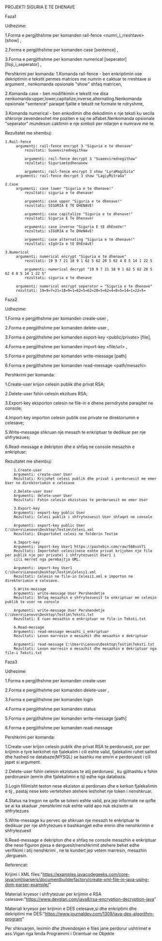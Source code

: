 PROJEKTI SIGURIA E TE DHENAVE 

Faza1

Udhezime:

1.Forma e pergjithshme per komanden rail-fence 
<rail-fence> <nenkomanda> <numri_i_rreshtave> [show] <teksti> ,
	
2.Forma e pergjithshme per komanden case
<case> <nenkomanda> [sentence] <teksti>,
	
3.Forma e pergjithshme per komanden numerical 
<numerical> <nenkomanda> [seperator] [lloji_i_seperator] <teksti>,

Pershkrimi per komanda:
1.Komanda rail-fence - ben enkriptimin ose dekriptimin e tekstit permes matrices me numrin e caktuar te rreshtave si argument , nenkomanda opsionale "show" shfaq matricen,
	
2.Komanda case - ben modifikimin e tekstit me disa 							nenkomanda:upper,lower,capitalize,inverse,alternating.Nenkomanda opsionale "sentence" paraqet fjalite e tekstit ne formate te ndryshme,

3.Komanda numerical - ben enkodimin dhe dekodimin e nje teksti ku secila shkronje zevendesohet me poziten e saj ne alfabet.Nenkomanda opsionale "seperator" mundeson caktimin e nje simboli per ndarjen e numrave me te.


Rezultatet me shembuj:

	1.Rail-fence
	     argumenti: rail-fence encrypt 3 "Siguria e te dhenave"
             rezultati: Suaeevirednegithaw

             argumenti: rail-fence decrypt 3 "Suaeevirednegithaw"
             rezultati: Siguriaetedhenavew
		
             argumenti: rail-fence encrypt 3 show "LyraMagiGita"
	     argumenti: rail-fence decrypt 3 show "LagiyMitraGa"
	
	2.Case
	     argumenti: case lower "Siguria e te dhenave!"
             rezultati: siguria e te dhenave!

             argumenti: case upper "Siguria e te dhenave!"
             rezultati: SIGURIA E TE DHENAVE!
 
             argumenti: case capitalize "Siguria e te dhenave!"
             rezultati: Siguria E Te Dhenave! 

             argumenti: case inverse "Siguria E tE dhEnaVe!"
             rezultati: sIGURIA e Te DHeNAvE!
 
             argumenti: case alternating "Siguria e te dhenave!"
             rezultati: sIgUrIa e tE DhEnAvE!
		
	3.Numerical
	     argumenti: numerical encrypt "Siguria e te dhenave"
             rezultati: 19 9 7 21 18 9 1 62 5 62 20 5 62 4 8 5 14 1 22 5

             argumenti: numerical decrypt "19 9 7 21 18 9 1 62 5 62 20 5 62 4 8 5 14 1 22 5"
             rezultati: siguria e te dhenave
		
	     argumenti: numerical encrypt seperator = "Siguria e te dhenave"
	     rezultati: 19=9=7=21=18=9=1=62=5=62=20=5=62=4=8=5=14=1=22=5=
  
		
Faza2 

Udhezime:

1.Forma e pergjithshme per komanden create-user 
<create-user> <emri> ,
	
2.Forma e pergjithshme per komanden delete-user
<delete-user> <emri>,
	
3.Forma e pergjithshme per komanden export-key
<export-key> <public/private> <emri> [file],
	
4.Forma e pergjithshme per komanden import-key
<import-key> <emri> <file/url> ,
	
5.Forma e pergjithshme per komanden write-message
<write-message> <emri> <mesazhi> [path]
	
6.Forma e pergjithshme per komanden read-message 
<read-message> <path/mesazhi>
	
	
Pershkrimi per komanda:

1.Create-user krijon celesin publik dhe privat RSA;
	
2.Delete-user fshin celesin ekzitues RSA;
	
3.Export-key eksporton celesin ne file-in e dhene perndryshe paraqitet ne console;
	
4.Import-key importon celesin publik ose private ne direktoriumin e celesave;

5.Write-message shkruan nje mesazh te enkriptuar te dedikuar per nje shfrytezues;

6.Read-message e dekripton dhe e shfaq ne console mesazhin e enkriptuar;


Rezultatet me shembuj:
		
		1.Create-user
		Argumenti: create-user User
		Rezultati: Krijohet celesi publik dhe privat i perdoruesit me emer User ne direktoriumin e celesave
		
		2.Delete-user User
		Argumenti: delete-user User
		Rezultati: Fshin celesin ekzistues te perdoruesit me emer User
		
		3.Export-key 
		Argumenti: export-key public User 
		Rezultati: Celesi publik i shfrytezuesit User shfaqet ne console
		
		Argumenti: export-key public User C:\Users\Lenovo\Desktop\Testim\Celesi.xml
		Rezultati: Eksportohet celesi ne folderin Testim 
		
		4.Import-key
		Argumenti: import-key User1 https://pastebin.com/raw/568vxV7i
		Rezultati: Importohet celesi(nese eshte privat krijohen nje file per publik nje per private) i shfrytezuesit User1 i 
		cili merret nga permbajtja URL.
		
		Argumenti: import-key User1 C:\Users\Lenovo\Desktop\Testim\Celesi1.xml
		Rezultati: Celesin ne file-in Celesi1.xml e importon ne direktoriumin e celesave.
		
		5.Write-message
		Argumenti: write-message User Pershendetje 
		Rezultati: Shfaq mesazhin e shfrytezuesit te enkriptuar me celesin publik te user ne console
		
		Argumenti: write-message User Pershendetje C:\Users\Lenovo\Desktop\Testim\Teksti.txt
		Rezultati: E ruan mesazhin e enkriptuar ne file-in Teksti.txt
		
		6.Read-message
		Argumenti: read-message mesazhi_i_enkriptuar
		Rezultati: Lexon marresin e mesazhit dhe mesazhin e dekriptuar
		
		Argumenti: read-message C:\Users\Lenovo\Desktop\Testim\Teksti.txt
		Rezultati: Lexon marresin e mesazhit dhe mesazhin e dekriptuar nga file-i Teksti.txt
		

Faza3

Udhezime:

1.Forma e pergjithshme per komanden create-user <create-user> <emri>
	
2.Forma e pergjithshme per komanden delete-user
<delete-user> <emri>,
	
3.Forma e pergjithshme per komanden login 
<login> <emri>
	
4.Forma e pergjithshme per komanden status
<status> <token>
	
5.Forma e pergjithshme per komanden  write-message
<write-message> <marresi> <mesazhi> [path] <token>

6.Forma e pergjithshme per komanden read-message
<read-message> <mesazhi>
	


Pershkrimi per komanda:


1.Create-user krijon celesin publik dhe privat RSA te perdoruesit, por per krijimin e tyre kerkohet nje fjalekalim i cili eshte valid, fjalekalimi ruhet salted dhe hashed ne databaze(MYSQL) se bashku me emrin e perdoruesit i cili jepet si argument.

2.Delete-user fshin celesin ekzistues te atij perdoruesi , ku gjithashtu e fshin perdoruesin (emrin dhe fjalekalimin e tij) edhe nga databaza.

3.Login fillimisht teston nese ekziston ai perdorues dhe e kerkon fjalekalimin e tij , pastaj nese keto vertetohen atehere leshohet nje token i nenshkruar.

4.Status na tregon ne qofte se tokeni eshte valid, pra jep informate ne qofte se ai ka skaduar ,nenshkrimi nuk eshte valid apo nuk ekzisotn ai shfrytezues

5.Write-message ku pervec qe shkruan nje mesazh te enkriptuar te dedikuar per nje shfrytezues e bashkangjet edhe emrin dhe nenshkrimin e shfrytezuesit 

6.Read-message e dekripton dhe e shfaq ne console mesazhin e enkriptuar dhe nese figuron pjesa e derguesit/nenshkrimit atehere behet edhe verifikimi i atij nenshkrimi , ne te kundert jep vetem marresin, mesazhin ,derguesin.


	

Referencat:

Krijimi i XML files:"https://examples.javacodegeeks.com/core-java/xml/parsers/documentbuilderfactory/create-xml-file-in-java-using-dom-parser-example/"

Materiali kryesor i shfrytezuar per krijimin e RSA celesave:"https://www.devglan.com/java8/rsa-encryption-decryption-java"

Materiali kryesor per krijimin e DES celesave,si dhe enkriptimi dhe dekriptimi me DES:"https://www.journaldev.com/1309/java-des-algorithm-program"

Per shkruarjen, leximin dhe zhvendosjen e files jane perdorur ushtrimet e ass.Vigan nga lenda Programimi i Orientuar ne Objekte

